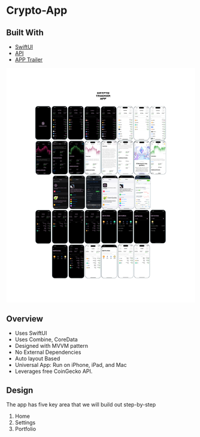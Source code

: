 # Crypto-App

## Built With
- [SwiftUI](https://developer.apple.com/xcode/swiftui/)
- [API](https://www.coingecko.com/en/api)
- [APP Trailer](https://www.youtube.com/watch?v=UlJqAgJVF5U&t=2s)
<p>
  <img src="CRYPTO-TRACKER.png"/>
</p>

## Overview
* Uses SwiftUI
* Uses Combine, CoreData
* Designed with MVVM pattern
* No External Dependencies
* Auto layout Based
* Universal App: Run on iPhone, iPad, and Mac
* Leverages free CoinGecko API.

## Design
The app has five key area that we will build out step-by-step
1. Home
2. Settings
3. Portfolio
